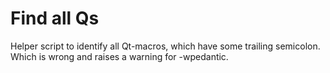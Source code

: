 # Find all Qs

Helper script to identify all Qt-macros, which have some trailing semicolon.  
Which is wrong and raises a warning for -wpedantic.
